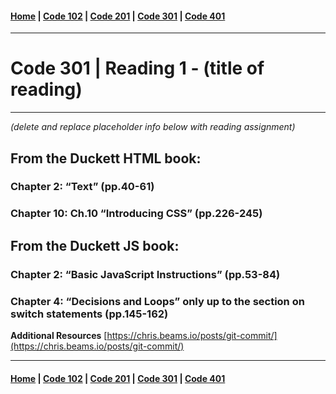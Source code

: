 #### [Home](../README.md) | [Code 102](../102main.md) | [Code 201](../201main.md) | [Code 301](../301main.md) | [Code 401](../401main.md)
***
# Code 301 | Reading 1 - (title of reading)
***
*(delete and replace placeholder info below with reading assignment)*

## From the Duckett HTML book:
### Chapter 2: “Text” (pp.40-61)

### Chapter 10: Ch.10 “Introducing CSS” (pp.226-245)

## From the Duckett JS book:
### Chapter 2: “Basic JavaScript Instructions” (pp.53-84)

### Chapter 4: “Decisions and Loops” only up to the section on switch statements (pp.145-162)

**Additional Resources**
[https://chris.beams.io/posts/git-commit/](https://chris.beams.io/posts/git-commit/)

***
#### [Home](../README.md) | [Code 102](../102main.md) | [Code 201](../201main.md) | [Code 301](../301main.md) | [Code 401](../401main.md)